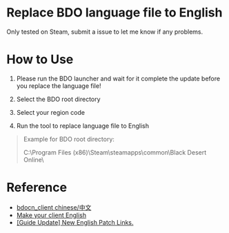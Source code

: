 # Replace BDO language file to English
Only tested on Steam, submit a issue to let me know if any problems.

# How to Use
1. Please run the BDO launcher and wait for it complete the update before you replace the language file!

2. Select the BDO root directory

3. Select your region code

4. Run the tool to replace language file to English

> Example for BDO root directory: 
>
> C:\Program Files (x86)\Steam\steamapps\common\Black Desert Online\


# Reference
- [bdocn_client chinese/中文](https://github.com/BDO-CnHope/bdocn_client)
- [Make your client English](https://steamcommunity.com/sharedfiles/filedetails/?id=1561979491)
- [[Guide Update] New English Patch Links.](https://www.reddit.com/r/blackdesertonline/comments/lrid4g/guide_update_new_english_patch_links/?sort=new)
